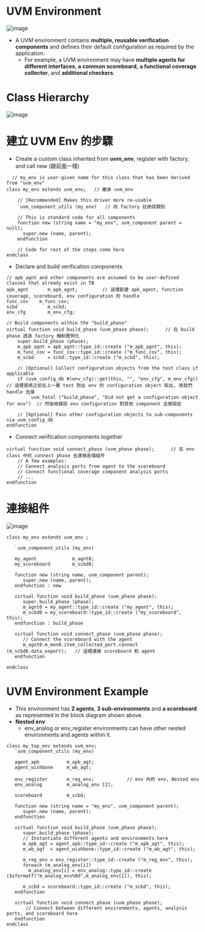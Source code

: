 # UVM Environment
![image](https://github.com/user-attachments/assets/f36823ec-b2d5-4d66-aa23-011288643e38)
* A UVM environment contains **multiple, reusable verification components** and defines their default configuration as required by the application.
  * For example, a UVM environment may have **multiple agents for different interfaces**, **a common scoreboard,** **a functional coverage collector**, and **additional checkers**.
# Class Hierarchy
![image](https://github.com/user-attachments/assets/9d90374a-75e1-406c-b0f3-72123bfb24cc)
# 建立 UVM Env 的步驟
* Create a custom class inherited from **uvm_env**, register with factory, and call new (跟前面一樣)
```
  // my_env is user-given name for this class that has been derived from "uvm_env"
class my_env extends uvm_env;   // 繼承 uvm_env

    // [Recommended] Makes this driver more re-usable
    `uvm_component_utils (my_env)   // 向 factory 註冊該類別

    // This is standard code for all components
    function new (string name = "my_env", uvm_component parent = null);
      super.new (name, parent);
    endfunction

    // Code for rest of the steps come here
endclass
```
* Declare and build verification components
```
// apb_agnt and other components are assumed to be user-defined classes that already exist in TB
apb_agnt	   m_apb_agnt;         // 這裡創建 apb_agent, function coverage, scoreboard, env configuration 的 handle
func_cov 	m_func_cov;
scbd 		   m_scbd;
env_cfg 	   m_env_cfg;

// Build components within the "build_phase"
virtual function void build_phase (uvm_phase phase);      // 在 build phase 透過 factory 機制實例化
	super.build_phase (phase);
	m_apb_agnt = apb_agnt::type_id::create ("m_apb_agnt", this);
	m_func_cov = func_cov::type_id::create ("m_func_cov", this);
	m_scbd     = scbd::type_id::create ("m_scbd", this);

	// [Optional] Collect configuration objects from the test class if applicable
	if (uvm_config_db #(env_cfg)::get(this, "", "env_cfg", m_env_cfg))      // 這裡是將之前在上一層 test 對此 env 的 configuration object 取出, 用我們 handle 去接 
		`uvm_fatal ("build_phase", "Did not get a configuration object for env")  // 然後根據該 env configuration 對其他 component 去做設定

	// [Optional] Pass other configuration objects to sub-components via uvm_config_db
endfunction
```
* Connect verification components together
```
virtual function void connect_phase (uvm_phase phase);      // 在 env class 中的 connect phase 去連接各個組件
	// A few examples:
	// Connect analysis ports from agent to the scoreboard
	// Connect functional coverage component analysis ports
	// ...
endfunction
```
# 連接組件
![image](https://github.com/user-attachments/assets/d09ac3d9-fa8c-427d-bb94-440eecc25fd7)
```
class my_env extends uvm_env ;

   `uvm_component_utils (my_env)

   my_agent             m_agnt0;
   my_scoreboard        m_scbd0;

   function new (string name, uvm_component parent);
      super.new (name, parent);
   endfunction : new

   virtual function void build_phase (uvm_phase phase);
      super.build_phase (phase);
      m_agnt0 = my_agent::type_id::create ("my_agent", this);
      m_scbd0 = my_scoreboard::type_id::create ("my_scoreboard", this);
   endfunction : build_phase

   virtual function void connect_phase (uvm_phase phase);
      // Connect the scoreboard with the agent
      m_agnt0.m_mon0.item_collected_port.connect (m_scbd0.data_export);   // 這裡連接 scoreboard 和 agent
   endfunction

endclass
```
# UVM Environment Example
* This environment has **2 agents**, **3 sub-environments** and **a scoreboard** as represented in the block diagram shown above.
* **Nested env**
  * env_analog or env_register environments can have other nested environments and agents within it.
```
class my_top_env extends uvm_env;
   `uvm_component_utils (my_env)

   agent_apb          m_apb_agt;
   agent_wishbone     m_wb_agt;

   env_register       m_reg_env;            // env 內的 env, Nested env
   env_analog         m_analog_env [2];

   scoreboard         m_scbd;

   function new (string name = "my_env", uvm_component parent);
      super.new (name, parent);
   endfunction

   virtual function void build_phase (uvm_phase phase);
      super.build_phase (phase);
      // Instantiate different agents and environments here
      m_apb_agt = agent_apb::type_id::create ("m_apb_agt", this);
      m_wb_agt  = agent_wishbone::type_id::create ("m_wb_agt", this);

      m_reg_env = env_register::type_id::create ("m_reg_env", this);
      foreach (m_analog_env[i])
        m_analog_env[i] = env_analog::type_id::create ($sformatf("m_analog_env%0d",m_analog_env[i]), this);

      m_scbd = scoreboard::type_id::create ("m_scbd", this);
   endfunction

   virtual function void connect_phase (uvm_phase phase);
   	   // Connect between different environments, agents, analysis ports, and scoreboard here
   endfunction
endclass
```

